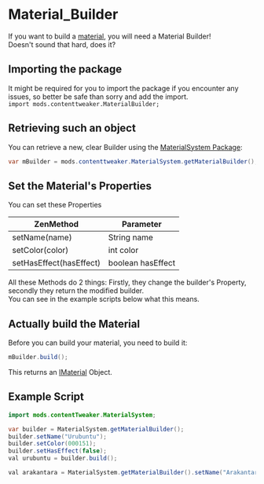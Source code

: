 # Material_Builder

If you want to build a [material](/Mods/ContentTweaker/Materials/Materials/Material), you will need a Material Builder!  
Doesn't sound that hard, does it?


## Importing the package
It might be required for you to import the package if you encounter any issues, so better be safe than sorry and add the import.  
`import mods.contenttweaker.MaterialBuilder;` 

## Retrieving such an object
You can retrieve a new, clear Builder using the [MaterialSystem Package](/Mods/ContentTweaker/Materials/MaterialSystem):

```JAVA
var mBuilder = mods.contenttweaker.MaterialSystem.getMaterialBuilder();
```

## Set the Material's Properties

You can set these Properties

| ZenMethod               | Parameter         |
|-------------------------|-------------------|
| setName(name)           | String name       |
| setColor(color)         | int color         |
| setHasEffect(hasEffect) | boolean hasEffect |

All these Methods do 2 things: Firstly, they change the builder's Property, secondly they return the modified builder.  
You can see in the example scripts below what this means.

## Actually build the Material
Before you can build your material, you need to build it:
```JAVA
mBuilder.build();
```
This returns an [IMaterial](/Mods/ContentTweaker/Materials/Materials/Material) Object.

## Example Script
```JAVA
import mods.contentTweaker.MaterialSystem;

var builder = MaterialSystem.getMaterialBuilder();
builder.setName("Urubuntu");
builder.setColor(000151);
builder.setHasEffect(false);
val urubuntu = builder.build();

val arakantara = MaterialSystem.getMaterialBuilder().setName("Arakantara").setColor(15592941).setHasEffect(true).build();
```